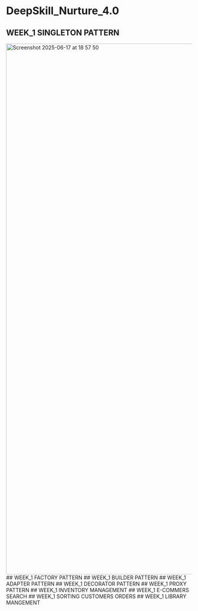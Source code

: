 # DeepSkill_Nurture_4.0
## WEEK_1 SINGLETON PATTERN
<img width="1440" alt="Screenshot 2025-06-17 at 18 57 50" src="https://github.com/user-attachments/assets/00fc6e17-6885-4138-9c74-d202495b218b" />
## WEEK_1 FACTORY PATTERN
## WEEK_1 BUILDER PATTERN
## WEEK_1 ADAPTER PATTERN
## WEEK_1 DECORATOR PATTERN
## WEEK_1 PROXY PATTERN
## WEEK_1 INVENTORY MANAGEMENT
## WEEK_1 E-COMMERS SEARCH
## WEEK_1 SORTING CUSTOMERS ORDERS
## WEEK_1 LIBRARY MANGEMENT

